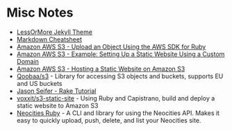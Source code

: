 # Misc Notes

* [LessOrMore Jekyll Theme](https://github.com/luoyan35714/LessOrMore)
* [Markdown Cheatsheet](https://github.com/adam-p/markdown-here/wiki/Markdown-Cheatsheet)
* [Amazon AWS S3 - Upload an Object Using the AWS SDK for Ruby](http://docs.aws.amazon.com/AmazonS3/latest/dev/UploadObjSingleOpRuby.html)
* [Amazon AWS S3 - Example: Setting Up a Static Website Using a Custom Domain](http://docs.aws.amazon.com/AmazonS3/latest/dev/website-hosting-custom-domain-walkthrough.html)
* [Amazon AWS S3 - Hosting a Static Website on Amazon S3](http://docs.aws.amazon.com/AmazonS3/latest/dev/WebsiteHosting.html)
* [Qoobaa/s3](https://github.com/qoobaa/s3) - Library for accessing S3 objects and buckets, supports EU and US buckets
* [Jason Seifer - Rake Tutorial](http://jasonseifer.com/2010/04/06/rake-tutorial)
* [voxxit/s3-static-site](https://github.com/voxxit/s3-static-site) - Using Ruby and Capistrano, build and deploy a static website to Amazon S3
* [Neocities Ruby](https://github.com/neocities/neocities-ruby) - A CLI and library for using the Neocities API. Makes it easy to quickly upload, push, delete, and list your Neocities site.
